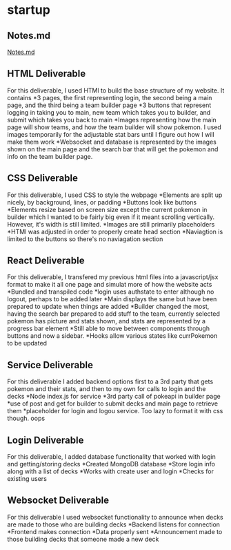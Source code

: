 # startup
## Notes.md
[Notes.md](https://github.com/mcran127/startup/blob/main/notes.md)

## HTML Deliverable

For this deliverable, I used HTMl to build the base structure of my website. It contains
*3 pages, the first representing login, the second being a main page, and the third being a team builder page
*3 buttons that represent logging in taking you to main, new team which takes you to builder, and submit which takes you back to main
*Images representing how the main page will show teams, and how the team builder will show pokemon. I used images temporarily for the adjustable stat bars until I figure out how I will make them work
*Websocket and database is represented by the images shown on the main page and the search bar that will get the pokemon and info on the team builder page.

## CSS Deliverable

For this deliverable, I used CSS to style the webpage
*Elements are split up nicely, by background, lines, or padding
*Buttons look like buttons
*Elements resize based on screen size except the current pokemon in builder which I wanted to be fairly big even if it meant scrolling vertically. However, it's width is still limited.
*Images are still primarily placeholders
*HTMl was adjusted in order to properly create head section
*Naviagtion is limited to the buttons so there's no naviagation section

## React Deliverable

For this deliverable, I transfered my previous html files into a javascript/jsx format to make it all one page and simulat more of how the website acts
*Bundled and transpiled code
*login uses authstate to enter although no logout, perhaps to be added later
*Main displays the same but have been prepared to update when things are added
*Builder changed the most, having the search bar prepared to add stuff to the team, currently selected pokemon has picture and stats shown, and stats are represented by a progress bar element
*Still able to move between components through buttons and now a sidebar.
*Hooks allow various states like currPokemon to be updated

## Service Deliverable

For this deliverable I added backend options first to a 3rd party that gets pokemon and their stats, and then to my own for calls to login and the decks
*Node index.js for service
*3rd party call of pokeapi in builder page
*use of post and get for builder to submit decks and main page to retrieve them
*placeholder for login and logou service. Too lazy to format it with css though. oops

## Login Deliverable

For this deliverable, I added database functionality that worked with login and getting/storing decks
*Created MongoDB database
*Store login info along with a list of decks
*Works with create user and login
*Checks for existing users

## Websocket Deliverable

For this deliverable I used websocket functionality to announce when decks are made to those who are building decks
*Backend listens for connection
*Frontend makes connection
*Data properly sent
*Announcement made to those building decks that someone made a new deck